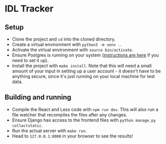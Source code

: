# IDL Tracker

## Setup

* Clone the project and `cd` into the cloned directory.
* Create a virtual environment with `python3 -m venv .`.
* Activate the virtual environment with `source bin/activate`.
* Ensure Postgres is running on your system ([instructions are here](https://www.postgresql.org/) if you need to set it up).
* Install the project with `make install`. Note that this will need a small amount of your input in setting up a user account - it doesn't have to be anything secure, since it's just running on your local machine for test data.

## Building and running

* Compile the React and Less code with `npm run dev`. This will also run a file watcher that recompiles the files after any changes.
* Ensure Django has access to the frontend files with `python manage.py collectstatic`.
* Run the actual server with `make run`.
* Head to `127.0.0.1:8000` in your browser to see the results!

